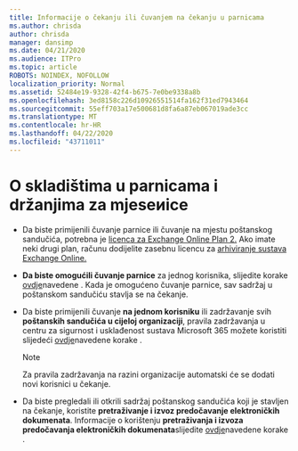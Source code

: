 ```yaml
---
title: Informacije o čekanju ili čuvanjem na čekanju u parnicama
ms.author: chrisda
author: chrisda
manager: dansimp
ms.date: 04/21/2020
ms.audience: ITPro
ms.topic: article
ROBOTS: NOINDEX, NOFOLLOW
localization_priority: Normal
ms.assetid: 52484e19-9328-42f4-b675-7e0be9338a8b
ms.openlocfilehash: 3ed8158c226d10926551514fa162f31ed7943464
ms.sourcegitcommit: 55eff703a17e500681d8fa6a87eb067019ade3cc
ms.translationtype: MT
ms.contentlocale: hr-HR
ms.lasthandoff: 04/22/2020
ms.locfileid: "43711011"
---
```

# <a name="about-litigation-holds-and-in-place-holds"></a>O skladištima u parnicama i držanjima za mjeseиice

- Da biste primijenili čuvanje parnice ili čuvanje na mjestu poštanskog sandučića, potrebna je [licenca za Exchange Online Plan 2.](https://docs.microsoft.com/office365/servicedescriptions/office-365-platform-service-description/office-365-plan-options) Ako imate neki drugi plan, računu dodijelite zasebnu licencu za [arhiviranje sustava Exchange Online.](https://docs.microsoft.com/office365/servicedescriptions/exchange-online-archiving-service-description/exchange-online-archiving-service-description) 
    
- **Da biste omogućili čuvanje parnice** za jednog korisnika, slijedite korake [ovdje](https://docs.microsoft.com/office365/SecurityCompliance/place-a-mailbox-on-litigation-hold)navedene . Kada je omogućeno čuvanje parnice, sav sadržaj u poštanskom sandučiću stavlja se na čekanje.
    
- Da biste primijenili čuvanje **na jednom korisniku** ili zadržavanje svih **poštanskih sandučića u cijeloj organizaciji**, pravila zadržavanja u centru za sigurnost i usklađenost sustava Microsoft 365 možete koristiti slijedeći [ovdje](https://docs.microsoft.com/Office365/securitycompliance/retention-policies )navedene korake .
    
    > [!NOTE]
    > Za pravila zadržavanja na razini organizacije automatski će se dodati novi korisnici u čekanje. 
  
- Da biste pregledali ili otkrili sadržaj poštanskog sandučića koji je stavljen na čekanje, koristite **pretraživanje i izvoz predočavanje elektroničkih dokumenata**. Informacije o korištenju **pretraživanja i izvoza predočavanja elektroničkih dokumenata**slijedite [ovdje](https://docs.microsoft.com/office365/securitycompliance/export-search-results)navedene korake .
    


